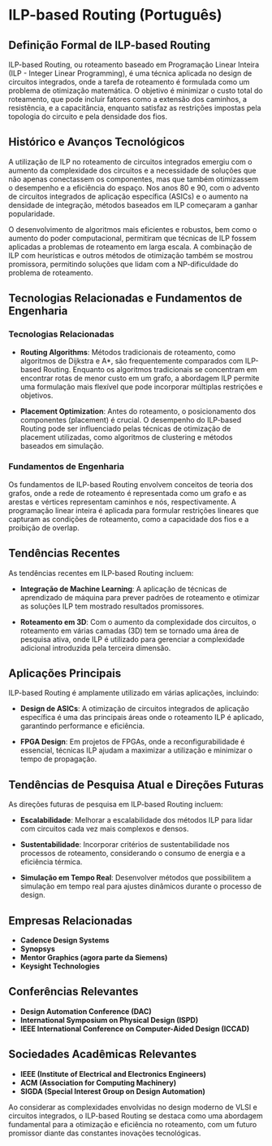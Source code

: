 # ILP-based Routing (Português)

## Definição Formal de ILP-based Routing

ILP-based Routing, ou roteamento baseado em Programação Linear Inteira (ILP - Integer Linear Programming), é uma técnica aplicada no design de circuitos integrados, onde a tarefa de roteamento é formulada como um problema de otimização matemática. O objetivo é minimizar o custo total do roteamento, que pode incluir fatores como a extensão dos caminhos, a resistência, e a capacitância, enquanto satisfaz as restrições impostas pela topologia do circuito e pela densidade dos fios.

## Histórico e Avanços Tecnológicos

A utilização de ILP no roteamento de circuitos integrados emergiu com o aumento da complexidade dos circuitos e a necessidade de soluções que não apenas conectassem os componentes, mas que também otimizassem o desempenho e a eficiência do espaço. Nos anos 80 e 90, com o advento de circuitos integrados de aplicação específica (ASICs) e o aumento na densidade de integração, métodos baseados em ILP começaram a ganhar popularidade.

O desenvolvimento de algoritmos mais eficientes e robustos, bem como o aumento do poder computacional, permitiram que técnicas de ILP fossem aplicadas a problemas de roteamento em larga escala. A combinação de ILP com heurísticas e outros métodos de otimização também se mostrou promissora, permitindo soluções que lidam com a NP-dificuldade do problema de roteamento.

## Tecnologias Relacionadas e Fundamentos de Engenharia

### Tecnologias Relacionadas

- **Routing Algorithms**: Métodos tradicionais de roteamento, como algoritmos de Dijkstra e A*, são frequentemente comparados com ILP-based Routing. Enquanto os algoritmos tradicionais se concentram em encontrar rotas de menor custo em um grafo, a abordagem ILP permite uma formulação mais flexível que pode incorporar múltiplas restrições e objetivos.

- **Placement Optimization**: Antes do roteamento, o posicionamento dos componentes (placement) é crucial. O desempenho do ILP-based Routing pode ser influenciado pelas técnicas de otimização de placement utilizadas, como algoritmos de clustering e métodos baseados em simulação.

### Fundamentos de Engenharia

Os fundamentos de ILP-based Routing envolvem conceitos de teoria dos grafos, onde a rede de roteamento é representada como um grafo e as arestas e vértices representam caminhos e nós, respectivamente. A programação linear inteira é aplicada para formular restrições lineares que capturam as condições de roteamento, como a capacidade dos fios e a proibição de overlap.

## Tendências Recentes

As tendências recentes em ILP-based Routing incluem:

- **Integração de Machine Learning**: A aplicação de técnicas de aprendizado de máquina para prever padrões de roteamento e otimizar as soluções ILP tem mostrado resultados promissores.

- **Roteamento em 3D**: Com o aumento da complexidade dos circuitos, o roteamento em várias camadas (3D) tem se tornado uma área de pesquisa ativa, onde ILP é utilizado para gerenciar a complexidade adicional introduzida pela terceira dimensão.

## Aplicações Principais

ILP-based Routing é amplamente utilizado em várias aplicações, incluindo:

- **Design de ASICs**: A otimização de circuitos integrados de aplicação específica é uma das principais áreas onde o roteamento ILP é aplicado, garantindo performance e eficiência.

- **FPGA Design**: Em projetos de FPGAs, onde a reconfigurabilidade é essencial, técnicas ILP ajudam a maximizar a utilização e minimizar o tempo de propagação.

## Tendências de Pesquisa Atual e Direções Futuras

As direções futuras de pesquisa em ILP-based Routing incluem:

- **Escalabilidade**: Melhorar a escalabilidade dos métodos ILP para lidar com circuitos cada vez mais complexos e densos.

- **Sustentabilidade**: Incorporar critérios de sustentabilidade nos processos de roteamento, considerando o consumo de energia e a eficiência térmica.

- **Simulação em Tempo Real**: Desenvolver métodos que possibilitem a simulação em tempo real para ajustes dinâmicos durante o processo de design.

## Empresas Relacionadas

- **Cadence Design Systems**
- **Synopsys**
- **Mentor Graphics (agora parte da Siemens)**
- **Keysight Technologies**

## Conferências Relevantes

- **Design Automation Conference (DAC)**
- **International Symposium on Physical Design (ISPD)**
- **IEEE International Conference on Computer-Aided Design (ICCAD)**

## Sociedades Acadêmicas Relevantes

- **IEEE (Institute of Electrical and Electronics Engineers)**
- **ACM (Association for Computing Machinery)**
- **SIGDA (Special Interest Group on Design Automation)**

Ao considerar as complexidades envolvidas no design moderno de VLSI e circuitos integrados, o ILP-based Routing se destaca como uma abordagem fundamental para a otimização e eficiência no roteamento, com um futuro promissor diante das constantes inovações tecnológicas.
